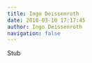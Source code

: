 ```yaml
---
title: Ingo Deissenroth
date: 2018-03-10 17:17:45
author: Ingo Deissenroth
navigation: false
---
```


Stub

